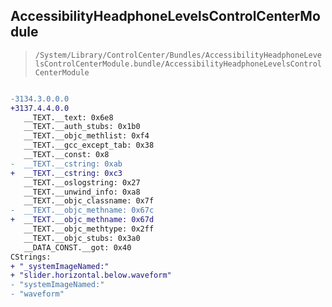 ## AccessibilityHeadphoneLevelsControlCenterModule

> `/System/Library/ControlCenter/Bundles/AccessibilityHeadphoneLevelsControlCenterModule.bundle/AccessibilityHeadphoneLevelsControlCenterModule`

```diff

-3134.3.0.0.0
+3137.4.4.0.0
   __TEXT.__text: 0x6e8
   __TEXT.__auth_stubs: 0x1b0
   __TEXT.__objc_methlist: 0xf4
   __TEXT.__gcc_except_tab: 0x38
   __TEXT.__const: 0x8
-  __TEXT.__cstring: 0xab
+  __TEXT.__cstring: 0xc3
   __TEXT.__oslogstring: 0x27
   __TEXT.__unwind_info: 0xa8
   __TEXT.__objc_classname: 0x7f
-  __TEXT.__objc_methname: 0x67c
+  __TEXT.__objc_methname: 0x67d
   __TEXT.__objc_methtype: 0x2ff
   __TEXT.__objc_stubs: 0x3a0
   __DATA_CONST.__got: 0x40
CStrings:
+ "_systemImageNamed:"
+ "slider.horizontal.below.waveform"
- "systemImageNamed:"
- "waveform"

```
